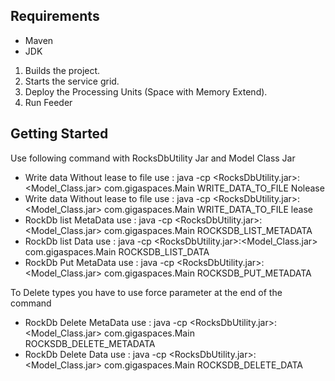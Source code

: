 ## Requirements

 * Maven
 * JDK

1. Builds the project.
2. Starts the service grid.
3. Deploy the Processing Units (Space with Memory Extend).
4. Run Feeder

## Getting Started
Use following command with RocksDbUtility Jar and Model Class Jar
- Write data Without lease to file use : java -cp <RocksDbUtility.jar>:<Model_Class.jar> com.gigaspaces.Main WRITE_DATA_TO_FILE <baseRocksDBWorkPath> <spaceName> <partition> Nolease
- Write data Without lease to file use : java -cp <RocksDbUtility.jar>:<Model_Class.jar> com.gigaspaces.Main WRITE_DATA_TO_FILE <baseRocksDBWorkPath> <spaceName> <partition> lease
- RockDb list MetaData use : java -cp <RocksDbUtility.jar>:<Model_Class.jar> com.gigaspaces.Main ROCKSDB_LIST_METADATA <baseRocksDBWorkPath> <spaceName> <partition>
- RockDb list Data use : java -cp <RocksDbUtility.jar>:<Model_Class.jar> com.gigaspaces.Main ROCKSDB_LIST_DATA <baseRocksDBWorkPath> <spaceName> <partition>
- RockDb Put MetaData use : java -cp <RocksDbUtility.jar>:<Model_Class.jar> com.gigaspaces.Main ROCKSDB_PUT_METADATA <baseRocksDBWorkPath> <spaceName> <partition> <ClassName>

To Delete types you have to use force parameter at the end of the command
- RockDb Delete MetaData use : java -cp <RocksDbUtility.jar>:<Model_Class.jar> com.gigaspaces.Main ROCKSDB_DELETE_METADATA <baseRocksDBWorkPath> <spaceName> <partition> <ClassName>
- RockDb Delete Data use : java -cp <RocksDbUtility.jar>:<Model_Class.jar> com.gigaspaces.Main ROCKSDB_DELETE_DATA <baseRocksDBWorkPath> <spaceName> <partition> <ClassName>